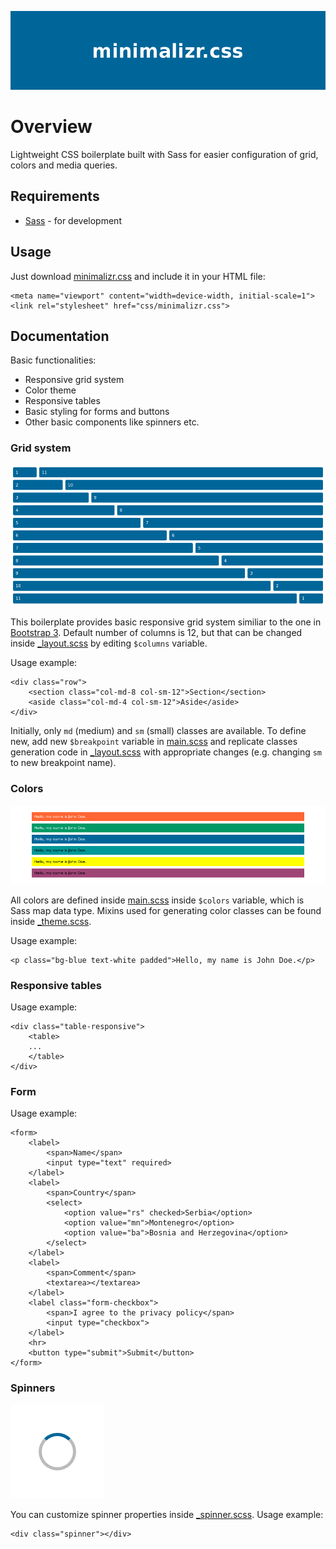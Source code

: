 <p align="center">
	<img src="assets/logo.png" alt="PHP MVC Boilerplate">
</p>

# Overview

Lightweight CSS boilerplate built with Sass for easier configuration of grid, colors and media queries.

## Requirements

- [Sass](https://sass-lang.com/) - for development

## Usage

Just download [minimalizr.css](css/minimalizr.css) and include it in your HTML file:

```
<meta name="viewport" content="width=device-width, initial-scale=1">
<link rel="stylesheet" href="css/minimalizr.css">
```

## Documentation

Basic functionalities:

- Responsive grid system
- Color theme
- Responsive tables
- Basic styling for forms and buttons
- Other basic components like spinners etc.

### Grid system

![Grid system](assets/grid.png)

This boilerplate provides basic responsive grid system similiar to the one in [Bootstrap 3](https://getbootstrap.com/). Default number of columns is 12, but that can be changed inside [_layout.scss](sass/_layout.scss) by editing `$columns` variable.

Usage example:

```
<div class="row">
	<section class="col-md-8 col-sm-12">Section</section>
	<aside class="col-md-4 col-sm-12">Aside</aside>
</div>
```

Initially, only `md` (medium) and `sm` (small) classes are available. To define new, add new `$breakpoint` variable in [main.scss](sass/main.scss) and replicate classes generation code in [_layout.scss](sass/_layout.scss) with appropriate changes (e.g. changing `sm` to new breakpoint name).

### Colors

![Colors](assets/colors.png)

All colors are defined inside [main.scss](sass/main.scss) inside `$colors` variable, which is Sass map data type. Mixins used for generating color classes can be found inside [_theme.scss](sass/_theme.scss).

Usage example:

```
<p class="bg-blue text-white padded">Hello, my name is John Doe.</p>
```

### Responsive tables

Usage example:

```
<div class="table-responsive">
	<table>
	...
	</table>
</div>
```

### Form

Usage example:

```
<form>
	<label>
		<span>Name</span>
		<input type="text" required>
	</label>
	<label>
		<span>Country</span>
		<select>
			<option value="rs" checked>Serbia</option>
			<option value="mn">Montenegro</option>
			<option value="ba">Bosnia and Herzegovina</option>
		</select>
	</label>
	<label>
		<span>Comment</span>
		<textarea></textarea>
	</label>
	<label class="form-checkbox">
		<span>I agree to the privacy policy</span>
		<input type="checkbox">
	</label>
	<hr>
	<button type="submit">Submit</button>
</form>
```

### Spinners

![CSS spinner](assets/spinner.png)

You can customize spinner properties inside [_spinner.scss](sass/components/_spinner.scss). Usage example:

```
<div class="spinner"></div>
```
